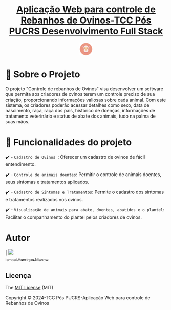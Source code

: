 <h1 align="center"><u>Aplicação Web para controle de Rebanhos de Ovinos-TCC Pós PUCRS Desenvolvimento Full Stack</u></h1>
<p align="center"><img src="public/img/ic_menu.png" width="40"></p>
<p align="center">
</p>

# :small_blue_diamond: Sobre o Projeto
O projeto "Controle de rebanhos de Ovinos" visa desenvolver um software que permita aos criadores de ovinos terem um controle preciso de sua criação, proporcionando informações valiosas sobre cada animal. Com este sistema, os criadores poderão acessar detalhes como sexo, data de nascimento, raça, raça dos pais, histórico de doenças, informações de tratamento veterinário e status de abate dos animais, tudo na palma de suas mãos.


# :hammer: Funcionalidades do projeto

:heavy_check_mark: - `Cadastro de Ovinos `: Oferecer um cadastro de ovinos de fácil entendimento.

:heavy_check_mark: - `Controle de animais doentes`: Permitir o controle de animais doentes, seus sintomas e tratamentos aplicados.

:heavy_check_mark: - `Cadastro de Sintomas e Tratamentos`: Permite o cadastro dos sintomas e tratamentos realizados nos ovinos.

:heavy_check_mark: - `Visualização de animais para abate, doentes, abatidos e o plantel`: Facilitar o companhamento do plantel pelos criadores de ovinos.


# Autor

| [<img loading="lazy" src="https://avatars.githubusercontent.com/u/44347335?v=4" width=115><br><sub>Ismael Henrique Nienow</sub>](https://github.com/IsmaelNienow)

## Licença 

The [MIT License]() (MIT)

Copyright :copyright: 2024-TCC Pós PUCRS-Aplicação Web para controle de Rebanhos de Ovinos
